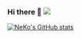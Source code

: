 ### Hi there 👋 ![](https://komarev.com/ghpvc/?username=NeKoOuO)

[![NeKo's GitHub stats](https://github-readme-stats.vercel.app/api?username=NeKoOuO&show_icons=true&theme=transparent)](https://github.com/NeKoOuO/NeKoOuO)

<!--
**NeKoOuO/NeKoOuO** is a ✨ _special_ ✨ repository because its `README.md` (this file) appears on your GitHub profile.

Here are some ideas to get you started:

- 🔭 I’m currently working on ...
- 🌱 I’m currently learning ...
- 👯 I’m looking to collaborate on ...
- 🤔 I’m looking for help with ...
- 💬 Ask me about ...
- 📫 How to reach me: ...
- 😄 Pronouns: ...
- ⚡ Fun fact: ...
-->
